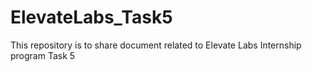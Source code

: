 # ElevateLabs_Task5
This repository is to share document related to Elevate Labs Internship program Task 5
